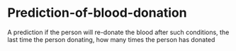 # Prediction-of-blood-donation
A prediction if the person will re-donate the blood after such conditions, the last time the person donating, how many times the person has donated
